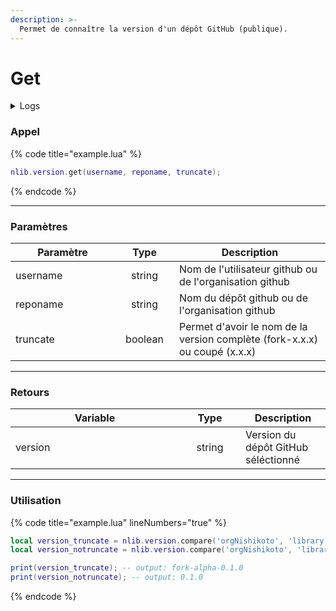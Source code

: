 ```yaml
---
description: >-
  Permet de connaître la version d'un dépôt GitHub (publique).
---
```


# Get

<details>
  <summary>Logs</summary>

  Ajoutée en **v0.1.0**
</details>

### Appel

{% code title="example.lua" %}
```lua
nlib.version.get(username, reponame, truncate);
```
{% endcode %}

---

### Paramètres

<table>
    <thead>
        <tr>
            <th width="151" align="center">Paramètre</th>
            <th width="79" align="center">Type</th>
            <th align="center">Description</th>
        </tr>
    </thead>
    <tbody>
        <tr>
            <td>username</td>
            <td align="center">string</td>
            <td>Nom de l'utilisateur github ou de l'organisation github</td>
        </tr>
        <tr>
            <td>reponame</td>
            <td align="center">string</td>
            <td>Nom du dépôt github ou de l'organisation github</td>
        </tr>
        <tr>
            <td>truncate</td>
            <td align="center">boolean</td>
            <td>Permet d'avoir le nom de la version complète (fork-x.x.x) ou coupé (x.x.x)</td>
        </tr>
    </tbody>
</table>

---

### Retours

<table>
    <thead>
        <tr>
            <th width="254" align="center">Variable</th>
            <th width="82" align="center">Type</th>
            <th align="center">Description</th>
        </tr>
    </thead>
    <tbody>
        <tr>
            <td>version</td>
            <td align="center">string</td>
            <td>Version du dépôt GitHub séléctionné</td>
        </tr>
    </tbody>
</table>

---

### Utilisation

{% code title="example.lua" lineNumbers="true" %}
```lua
local version_truncate = nlib.version.compare('orgNishikoto', 'library', true);
local version_notruncate = nlib.version.compare('orgNishikoto', 'library', false);

print(version_truncate); -- output: fork-alpha-0.1.0
print(version_notruncate); -- output: 0.1.0
```
{% endcode %}
